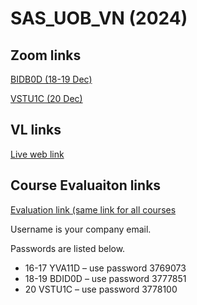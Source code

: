 # SAS_UOB_VN (2024)

## Zoom links

[BIDB0D (18-19 Dec)](https://sas.zoom.us/j/97546571253?pwd=1YfqvRgGnpfQAIUbW1OzcgBwzDjCbk.1)

[VSTU1C (20 Dec)](https://sas.zoom.us/j/93617988132?pwd=kdr67kgYuMfwBVXlEpoLV7eMDyLiST.1)

## VL links

[Live web link](https://labs.liveweb.sas.com/logon/LogonPoint/)

## Course Evaluaiton links

[Evaluation link (same link for all courses](https://go.sas.com/evalslogin)

Username is your company email.

Passwords are listed below.
* 16-17 YVA11D – use password 3769073
* 18-19 BDID0D – use password 3777851
* 20 VSTU1C – use password 3778100


